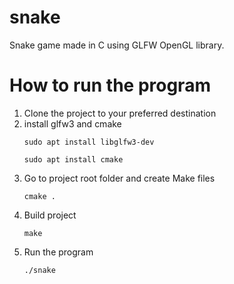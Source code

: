 # snake
Snake game made in C using GLFW OpenGL library.

# How to run the program
1. Clone the project to your preferred destination
2. install glfw3 and cmake
   ```
   sudo apt install libglfw3-dev
   ```
   ```
   sudo apt install cmake
   ```
4. Go to project root folder and create Make files
   ```
   cmake .
   ```
5. Build project
   ```
   make
   ```
6. Run the program
   ```
   ./snake
   ```
